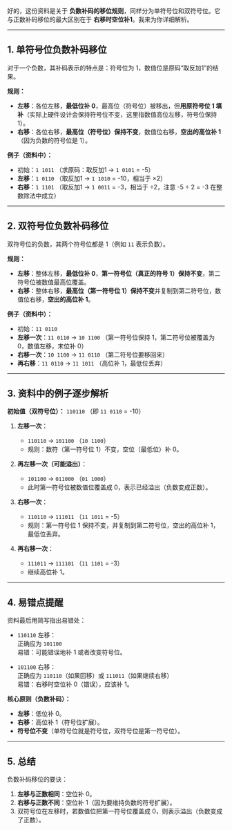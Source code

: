 好的，这份资料是关于 **负数补码的移位规则**，同样分为单符号位和双符号位。它与正数补码移位的最大区别在于 **右移时空位补1**。我来为你详细解析。

---

## 1. 单符号位负数补码移位

对于一个负数，其补码表示的特点是：符号位为 1，数值位是原码“取反加1”的结果。

**规则：**
- **左移**：各位左移，**最低位补 0**，最高位（符号位）被移出，但**用原符号位 1 填补**（实际上硬件设计会保持符号位不变，这里指数值高位左移，符号位保持 1）。
- **右移**：各位右移，**最高位（符号位）保持不变**，数值位右移，**空出的高位补 1**（因为负数的符号位是 1）。

**例子（资料中）：**
- 初始：`1 1011` （求原码：取反加1 → `1 0101` = -5）
- **左移**：`1 0110` （取反加1 → `1 1010` = -10，相当于 ×2）
- **右移**：`1 1101` （取反加1 → `1 0011` = -3，相当于 ÷2，注意 -5 ÷ 2 = -3 在整数除法中成立）

---

## 2. 双符号位负数补码移位

双符号位的负数，其两个符号位都是 1（例如 `11` 表示负数）。

**规则：**
- **左移**：整体左移，**最低位补 0**，**第一符号位（真正的符号 1）保持不变**，第二符号位被数值最高位覆盖。
- **右移**：整体右移，**最高位（第一符号位 1）保持不变**并复制到第二符号位，数值位右移，**空出的高位补 1**。

**例子（资料中）：**
- 初始：`11 0110`
- **左移一次**：`11 0110` → `10 1100` （第一符号位保持 1，第二符号位被覆盖为 0，数值左移，末位补 0）
- **右移一次**：`10 1100` → `11 0110` （第二符号位要移回来）
- **再右移**：`11 0110` → `11 1011` （高位补 1，最低位丢弃）

---

## 3. 资料中的例子逐步解析

**初始值（双符号位）：** `110110` （即 `11 0110` = -10）

1. **左移一次**：
   - `110110` → `101100` （`10 1100`）
   - 规则：数符（第一符号位 1）不变，空位（最低位）补 0。

2. **再左移一次（可能溢出）**：
   - `101100` → `011000` （`01 1000`）
   - 此时第一符号位被数值位覆盖成 0，表示已经溢出（负数变成正数）。

3. **右移一次**：
   - `110110` → `111011` （`11 1011` = -5）
   - 规则：第一符号位 1 保持不变，并复制到第二符号位，空出的高位补 1，最低位丢弃。

4. **再右移一次**：
   - `111011` → `111101` （`11 1101` = -3）
   - 继续高位补 1。

---

## 4. 易错点提醒

资料最后用简写指出易错处：

- `110110` 左移：  
  正确应为 `101100`  
  易错：可能错误地补 1 或者改变符号位。

- `101100` 右移：  
  正确应为 `110110`（如果回移）或 `111011`（如果继续右移）  
  易错：右移时空位补 0（错误），应该补 1。

**核心原则（负数补码）：**
- **左移**：低位补 0。
- **右移**：高位补 1（符号位扩展）。
- **符号位不变**（单符号位就是符号位，双符号位是第一符号位）。

---

## 5. 总结

负数补码移位的要诀：
1. **左移与正数相同**：空位补 0。
2. **右移与正数不同**：空位补 1（因为要维持负数的符号扩展）。
3. 双符号位在左移时，若数值位把第一符号位覆盖成 0，则表示溢出（负数变成了正数）。